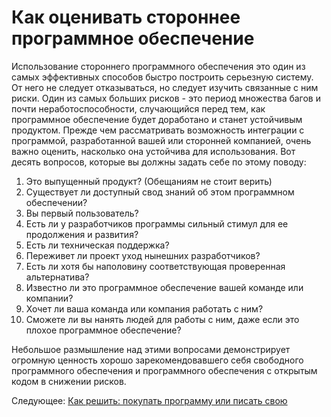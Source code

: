 # Как оценивать стороннее программное обеспечение
[//]: # (Version:1.0.0)
Использование стороннего программного обеспечения это один из самых эффективных способов быстро построить серьезную систему. От него не следует отказываться, но следует изучить связанные с ним риски. Один из самых больших рисков - это период множества багов и почти неработоспособности, случающийся перед тем, как программное обеспечение будет доработано и станет устойчивым продуктом. Прежде чем рассматривать возможность интеграции с программой, разработанной вашей или сторонней компанией, очень важно оценить, насколько она устойчива для использования. Вот десять вопросов, которые вы должны задать себе по этому поводу:

1. Это выпущенный продукт? (Обещаниям не стоит верить)
2. Существует ли доступный свод знаний об этом программном обеспечении?
3. Вы первый пользователь?
4. Есть ли у разработчиков программы сильный стимул для ее продолжения и развития?
5. Есть ли техническая поддержка?
6. Переживет ли проект уход нынешних разработчиков?
7. Есть ли хотя бы наполовину соответствующая проверенная альтернатива?
8. Известно ли это программное обеспечение вашей команде или компании?
9. Хочет ли ваша команда или компания работать с ним?
10. Сможете ли вы нанять людей для работы с ним, даже если это плохое программное обеспечение?

Небольшое размышление над этими вопросами демонстрирует огромную ценность хорошо зарекомендовавшего себя свободного программного обеспечения и программного обеспечения с открытым кодом в снижении рисков.

Следующее: [Как решить: покупать программу или писать свою](04-How-to-Make-a-Buy-vs-Build-Decision.md)
